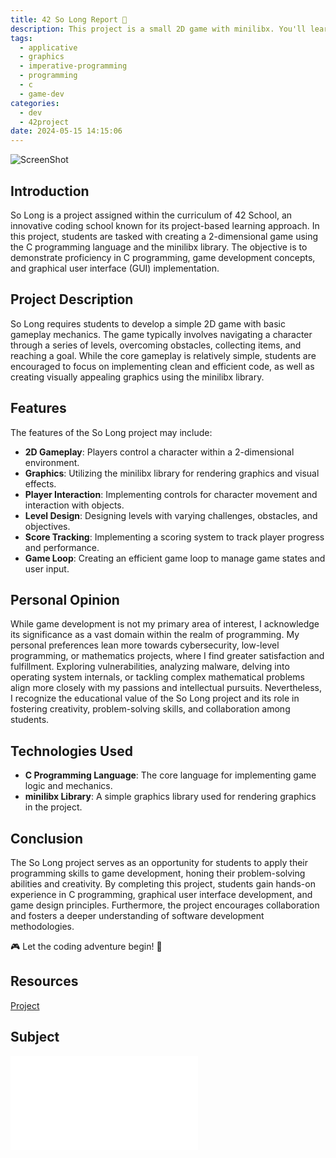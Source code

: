 ```yaml
---
title: 42 So Long Report 📘
description: This project is a small 2D game with minilibx. You'll learn about textures, sprites and tiles. 
tags:
  - applicative
  - graphics
  - imperative-programming
  - programming
  - c
  - game-dev
categories:
  - dev
  - 42project
date: 2024-05-15 14:15:06
---
```


![ScreenShot](so_long.png)

## Introduction
So Long is a project assigned within the curriculum of 42 School, an innovative coding school known for its project-based learning approach. In this project, students are tasked with creating a 2-dimensional game using the C programming language and the minilibx library. The objective is to demonstrate proficiency in C programming, game development concepts, and graphical user interface (GUI) implementation.

## Project Description
So Long requires students to develop a simple 2D game with basic gameplay mechanics. The game typically involves navigating a character through a series of levels, overcoming obstacles, collecting items, and reaching a goal. While the core gameplay is relatively simple, students are encouraged to focus on implementing clean and efficient code, as well as creating visually appealing graphics using the minilibx library.

## Features
The features of the So Long project may include:
- **2D Gameplay**: Players control a character within a 2-dimensional environment.
- **Graphics**: Utilizing the minilibx library for rendering graphics and visual effects.
- **Player Interaction**: Implementing controls for character movement and interaction with objects.
- **Level Design**: Designing levels with varying challenges, obstacles, and objectives.
- **Score Tracking**: Implementing a scoring system to track player progress and performance.
- **Game Loop**: Creating an efficient game loop to manage game states and user input.

## Personal Opinion
While game development is not my primary area of interest, I acknowledge its significance as a vast domain within the realm of programming. My personal preferences lean more towards cybersecurity, low-level programming, or mathematics projects, where I find greater satisfaction and fulfillment. Exploring vulnerabilities, analyzing malware, delving into operating system internals, or tackling complex mathematical problems align more closely with my passions and intellectual pursuits. Nevertheless, I recognize the educational value of the So Long project and its role in fostering creativity, problem-solving skills, and collaboration among students.

## Technologies Used
- **C Programming Language**: The core language for implementing game logic and mechanics.
- **minilibx Library**: A simple graphics library used for rendering graphics in the project.

## Conclusion
The So Long project serves as an opportunity for students to apply their programming skills to game development, honing their problem-solving abilities and creativity. By completing this project, students gain hands-on experience in C programming, graphical user interface development, and game design principles. Furthermore, the project encourages collaboration and fosters a deeper understanding of software development methodologies.

🎮 Let the coding adventure begin! 🚀

## Resources

[Project](https://github.com/Unam3dd/SoLong)

## Subject
![Subject](/images/so_long.pdf)
